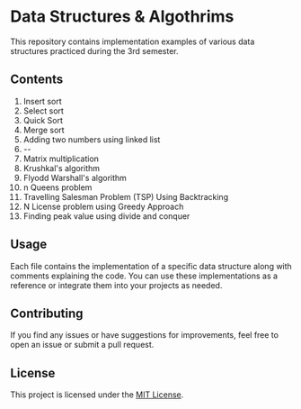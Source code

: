 # Data Structures & Algothrims

This repository contains implementation examples of various data structures practiced during the 3rd semester.

## Contents
1. Insert sort
2. Select sort
3. Quick Sort
4. Merge sort
5. Adding two numbers using linked list
6. --
7. Matrix multiplication
8. Krushkal's algorithm
9. Flyodd Warshall's algorithm
10. n Queens problem
11. Travelling Salesman Problem (TSP) Using Backtracking
12. N License problem using Greedy Approach
13. Finding peak value using divide and conquer

## Usage

Each file contains the implementation of a specific data structure along with comments explaining the code. You can use these implementations as a reference or integrate them into your projects as needed.

## Contributing

If you find any issues or have suggestions for improvements, feel free to open an issue or submit a pull request.

## License

This project is licensed under the [MIT License](./LICENSE).
